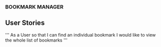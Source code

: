 ### BOOKMARK MANAGER ###

## User Stories ##

'''
As a User
so that I can find an individual bookmark
I would like to view the whole list of bookmarks
'''
